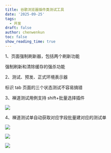 ```yaml
---
title: 谷歌浏览器插件类测试工具
date: '2025-09-25'
tags:
  - 开发
draft: false
author: chenwenkun
toc: false
show_reading_time: true
---
```

1、页面强制刷新器，包括两个刷新功能

强制刷新和清除缓存的强杀功能

2、测试、预发、正式环境表示器

标识 tab 页面的三个状态测试不容易搞错

3、禅道测试用例支持 shift+批量选择插件

![](https://prod-files-secure.s3.us-west-2.amazonaws.com/c205fb54-92b2-4987-8be3-972b67d27acc/7ca8990d-2ef0-4ad6-8256-c807dbb8b3d5/image.png?X-Amz-Algorithm=AWS4-HMAC-SHA256&X-Amz-Content-Sha256=UNSIGNED-PAYLOAD&X-Amz-Credential=ASIAZI2LB466XWZRKEHF%2F20251006%2Fus-west-2%2Fs3%2Faws4_request&X-Amz-Date=20251006T061724Z&X-Amz-Expires=3600&X-Amz-Security-Token=IQoJb3JpZ2luX2VjEO7%2F%2F%2F%2F%2F%2F%2F%2F%2F%2FwEaCXVzLXdlc3QtMiJHMEUCIDSg6FtQob%2Bpm2nMAmRwoEInf9TsxcusSbW9j5NmIO8sAiEAzN9u2IcvHX7ak%2Bz7%2BZulx%2Ft7CwN3%2F6sEUUclXx0E3NoqiAQIhv%2F%2F%2F%2F%2F%2F%2F%2F%2F%2FARAAGgw2Mzc0MjMxODM4MDUiDNUJe7vt5vWF8VibiSrcA4IuvJYw9eyM26xfSQidvaHUNwnd7m%2Fmmau76R7n3Au17ViY3O5Mqivk%2BQrETXqIhWvlf2wL5Ud0U%2FihbSArj9ABunAEXSvyOqHdtIPGaFGqAcNUGMiiVjvriq7KpmHZ69tuHj5BttEhu0jnEpbcpTEzv7kHzErNbJLMvZFFdmtm7JcFWRWW4%2BF%2FwpAQ5csB8yHBKHTcemfW5d589YRBMgZKiVRcJZagXvDwIFcznwJiT5Y3oIIy3gBzNUUN6iz785omENwEucTe6xq9Hwl3RJe9iYfRddGDqjMHlvFL1V5Qd1YVpS7sKPVSlSXezAo0gTRsTKa4LpHZFUtP2N7Eqt9D8GpNJh4Oyu6IQyxexWDEeVNJlEVIPhOFRpi9iccwTVb9h8UZTHoDQMJt0%2FbzpYeaBWtBINmXH5Lb0bN3dk1LE%2Bpcct63vRfrFvps7gVAy39IRZ8S2EWcxdTJFbeBUMkxb%2BXD1U6vrtTqjLLSBvU%2FJHkByhP7Ftw20DjdHvESV%2B%2B41WFZc%2FiHF2WLZrK0L4NOsc6TgmJdazrBCDlxbAXV7dVYaqJCB%2BX6QDs0Jp8IMFCExJcjgb%2FnWCQ8B0xBFGgAE%2Fpjf3YHTmG5NA%2BXCOrx%2BuaGxKzxCMd4QR5lMISmjccGOqUBRpVVcP3t8OlcoavSFwPc9RV6VkCP2JjrOI5TPzXS5il16s9HYkRqcyaHKgBU9vQlGpOH2bfKkJhY8t9nUM0uxVpH2lfsOe6XW0mT5ZYc0bSlz1XjOPpYc1o%2BAoWGkZotZdL2%2BsKfeX1aN2ElsgQNSMF0PC5fQo2U4i%2FlP6%2BwYAghSgJIGNYaNzYUyjVrIRrxwOLlyl10K%2FYpqL3EulbrJHJIk7Wj&X-Amz-Signature=b20dd4f366065150657531143aa7e00d6a326225ada8c983e5d94d955ac19466&X-Amz-SignedHeaders=host&x-amz-checksum-mode=ENABLED&x-id=GetObject)

4、禅道测试单自动获取对应字段批量建对应的测试单

![](https://prod-files-secure.s3.us-west-2.amazonaws.com/c205fb54-92b2-4987-8be3-972b67d27acc/1ea39b01-dd1c-4a56-bb09-4fe87447f5c7/image.png?X-Amz-Algorithm=AWS4-HMAC-SHA256&X-Amz-Content-Sha256=UNSIGNED-PAYLOAD&X-Amz-Credential=ASIAZI2LB466XWZRKEHF%2F20251006%2Fus-west-2%2Fs3%2Faws4_request&X-Amz-Date=20251006T061724Z&X-Amz-Expires=3600&X-Amz-Security-Token=IQoJb3JpZ2luX2VjEO7%2F%2F%2F%2F%2F%2F%2F%2F%2F%2FwEaCXVzLXdlc3QtMiJHMEUCIDSg6FtQob%2Bpm2nMAmRwoEInf9TsxcusSbW9j5NmIO8sAiEAzN9u2IcvHX7ak%2Bz7%2BZulx%2Ft7CwN3%2F6sEUUclXx0E3NoqiAQIhv%2F%2F%2F%2F%2F%2F%2F%2F%2F%2FARAAGgw2Mzc0MjMxODM4MDUiDNUJe7vt5vWF8VibiSrcA4IuvJYw9eyM26xfSQidvaHUNwnd7m%2Fmmau76R7n3Au17ViY3O5Mqivk%2BQrETXqIhWvlf2wL5Ud0U%2FihbSArj9ABunAEXSvyOqHdtIPGaFGqAcNUGMiiVjvriq7KpmHZ69tuHj5BttEhu0jnEpbcpTEzv7kHzErNbJLMvZFFdmtm7JcFWRWW4%2BF%2FwpAQ5csB8yHBKHTcemfW5d589YRBMgZKiVRcJZagXvDwIFcznwJiT5Y3oIIy3gBzNUUN6iz785omENwEucTe6xq9Hwl3RJe9iYfRddGDqjMHlvFL1V5Qd1YVpS7sKPVSlSXezAo0gTRsTKa4LpHZFUtP2N7Eqt9D8GpNJh4Oyu6IQyxexWDEeVNJlEVIPhOFRpi9iccwTVb9h8UZTHoDQMJt0%2FbzpYeaBWtBINmXH5Lb0bN3dk1LE%2Bpcct63vRfrFvps7gVAy39IRZ8S2EWcxdTJFbeBUMkxb%2BXD1U6vrtTqjLLSBvU%2FJHkByhP7Ftw20DjdHvESV%2B%2B41WFZc%2FiHF2WLZrK0L4NOsc6TgmJdazrBCDlxbAXV7dVYaqJCB%2BX6QDs0Jp8IMFCExJcjgb%2FnWCQ8B0xBFGgAE%2Fpjf3YHTmG5NA%2BXCOrx%2BuaGxKzxCMd4QR5lMISmjccGOqUBRpVVcP3t8OlcoavSFwPc9RV6VkCP2JjrOI5TPzXS5il16s9HYkRqcyaHKgBU9vQlGpOH2bfKkJhY8t9nUM0uxVpH2lfsOe6XW0mT5ZYc0bSlz1XjOPpYc1o%2BAoWGkZotZdL2%2BsKfeX1aN2ElsgQNSMF0PC5fQo2U4i%2FlP6%2BwYAghSgJIGNYaNzYUyjVrIRrxwOLlyl10K%2FYpqL3EulbrJHJIk7Wj&X-Amz-Signature=8a27da1439ca8100f1f0349c3ac9d59c00ce6efe4a79eeeadf361528e395ee06&X-Amz-SignedHeaders=host&x-amz-checksum-mode=ENABLED&x-id=GetObject)

![](https://prod-files-secure.s3.us-west-2.amazonaws.com/c205fb54-92b2-4987-8be3-972b67d27acc/fa727f1d-546c-42aa-9508-d8d3d1275bcd/image.png?X-Amz-Algorithm=AWS4-HMAC-SHA256&X-Amz-Content-Sha256=UNSIGNED-PAYLOAD&X-Amz-Credential=ASIAZI2LB466XWZRKEHF%2F20251006%2Fus-west-2%2Fs3%2Faws4_request&X-Amz-Date=20251006T061724Z&X-Amz-Expires=3600&X-Amz-Security-Token=IQoJb3JpZ2luX2VjEO7%2F%2F%2F%2F%2F%2F%2F%2F%2F%2FwEaCXVzLXdlc3QtMiJHMEUCIDSg6FtQob%2Bpm2nMAmRwoEInf9TsxcusSbW9j5NmIO8sAiEAzN9u2IcvHX7ak%2Bz7%2BZulx%2Ft7CwN3%2F6sEUUclXx0E3NoqiAQIhv%2F%2F%2F%2F%2F%2F%2F%2F%2F%2FARAAGgw2Mzc0MjMxODM4MDUiDNUJe7vt5vWF8VibiSrcA4IuvJYw9eyM26xfSQidvaHUNwnd7m%2Fmmau76R7n3Au17ViY3O5Mqivk%2BQrETXqIhWvlf2wL5Ud0U%2FihbSArj9ABunAEXSvyOqHdtIPGaFGqAcNUGMiiVjvriq7KpmHZ69tuHj5BttEhu0jnEpbcpTEzv7kHzErNbJLMvZFFdmtm7JcFWRWW4%2BF%2FwpAQ5csB8yHBKHTcemfW5d589YRBMgZKiVRcJZagXvDwIFcznwJiT5Y3oIIy3gBzNUUN6iz785omENwEucTe6xq9Hwl3RJe9iYfRddGDqjMHlvFL1V5Qd1YVpS7sKPVSlSXezAo0gTRsTKa4LpHZFUtP2N7Eqt9D8GpNJh4Oyu6IQyxexWDEeVNJlEVIPhOFRpi9iccwTVb9h8UZTHoDQMJt0%2FbzpYeaBWtBINmXH5Lb0bN3dk1LE%2Bpcct63vRfrFvps7gVAy39IRZ8S2EWcxdTJFbeBUMkxb%2BXD1U6vrtTqjLLSBvU%2FJHkByhP7Ftw20DjdHvESV%2B%2B41WFZc%2FiHF2WLZrK0L4NOsc6TgmJdazrBCDlxbAXV7dVYaqJCB%2BX6QDs0Jp8IMFCExJcjgb%2FnWCQ8B0xBFGgAE%2Fpjf3YHTmG5NA%2BXCOrx%2BuaGxKzxCMd4QR5lMISmjccGOqUBRpVVcP3t8OlcoavSFwPc9RV6VkCP2JjrOI5TPzXS5il16s9HYkRqcyaHKgBU9vQlGpOH2bfKkJhY8t9nUM0uxVpH2lfsOe6XW0mT5ZYc0bSlz1XjOPpYc1o%2BAoWGkZotZdL2%2BsKfeX1aN2ElsgQNSMF0PC5fQo2U4i%2FlP6%2BwYAghSgJIGNYaNzYUyjVrIRrxwOLlyl10K%2FYpqL3EulbrJHJIk7Wj&X-Amz-Signature=035895ff097fcb61b9113280a7b9905e5de901982af87045cef921cd4d86e71b&X-Amz-SignedHeaders=host&x-amz-checksum-mode=ENABLED&x-id=GetObject)

![](https://prod-files-secure.s3.us-west-2.amazonaws.com/c205fb54-92b2-4987-8be3-972b67d27acc/2a374ca8-3be3-4978-8ee1-2331f1db0267/image.png?X-Amz-Algorithm=AWS4-HMAC-SHA256&X-Amz-Content-Sha256=UNSIGNED-PAYLOAD&X-Amz-Credential=ASIAZI2LB466XWZRKEHF%2F20251006%2Fus-west-2%2Fs3%2Faws4_request&X-Amz-Date=20251006T061724Z&X-Amz-Expires=3600&X-Amz-Security-Token=IQoJb3JpZ2luX2VjEO7%2F%2F%2F%2F%2F%2F%2F%2F%2F%2FwEaCXVzLXdlc3QtMiJHMEUCIDSg6FtQob%2Bpm2nMAmRwoEInf9TsxcusSbW9j5NmIO8sAiEAzN9u2IcvHX7ak%2Bz7%2BZulx%2Ft7CwN3%2F6sEUUclXx0E3NoqiAQIhv%2F%2F%2F%2F%2F%2F%2F%2F%2F%2FARAAGgw2Mzc0MjMxODM4MDUiDNUJe7vt5vWF8VibiSrcA4IuvJYw9eyM26xfSQidvaHUNwnd7m%2Fmmau76R7n3Au17ViY3O5Mqivk%2BQrETXqIhWvlf2wL5Ud0U%2FihbSArj9ABunAEXSvyOqHdtIPGaFGqAcNUGMiiVjvriq7KpmHZ69tuHj5BttEhu0jnEpbcpTEzv7kHzErNbJLMvZFFdmtm7JcFWRWW4%2BF%2FwpAQ5csB8yHBKHTcemfW5d589YRBMgZKiVRcJZagXvDwIFcznwJiT5Y3oIIy3gBzNUUN6iz785omENwEucTe6xq9Hwl3RJe9iYfRddGDqjMHlvFL1V5Qd1YVpS7sKPVSlSXezAo0gTRsTKa4LpHZFUtP2N7Eqt9D8GpNJh4Oyu6IQyxexWDEeVNJlEVIPhOFRpi9iccwTVb9h8UZTHoDQMJt0%2FbzpYeaBWtBINmXH5Lb0bN3dk1LE%2Bpcct63vRfrFvps7gVAy39IRZ8S2EWcxdTJFbeBUMkxb%2BXD1U6vrtTqjLLSBvU%2FJHkByhP7Ftw20DjdHvESV%2B%2B41WFZc%2FiHF2WLZrK0L4NOsc6TgmJdazrBCDlxbAXV7dVYaqJCB%2BX6QDs0Jp8IMFCExJcjgb%2FnWCQ8B0xBFGgAE%2Fpjf3YHTmG5NA%2BXCOrx%2BuaGxKzxCMd4QR5lMISmjccGOqUBRpVVcP3t8OlcoavSFwPc9RV6VkCP2JjrOI5TPzXS5il16s9HYkRqcyaHKgBU9vQlGpOH2bfKkJhY8t9nUM0uxVpH2lfsOe6XW0mT5ZYc0bSlz1XjOPpYc1o%2BAoWGkZotZdL2%2BsKfeX1aN2ElsgQNSMF0PC5fQo2U4i%2FlP6%2BwYAghSgJIGNYaNzYUyjVrIRrxwOLlyl10K%2FYpqL3EulbrJHJIk7Wj&X-Amz-Signature=7c60744fbc3ddd1995a062f5d60819607d949f9602a7b0b206987163276036c2&X-Amz-SignedHeaders=host&x-amz-checksum-mode=ENABLED&x-id=GetObject)
